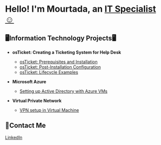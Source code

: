 <h1>Hello! I'm Mourtada, an <a href="https://www.linkedin.com/in/mourtada-mbaye-724085272/">IT Specialist☺</a></h1>
<h2>🖥Information Technology Projects🖥</h2>
<ul>
  <li><strong>osTicket: Creating a Ticketing System for Help Desk</strong></li>
  <ul>
    <li><a href="https://github.com/mmbaye2000/Help-Desk-Ticketing-System-Creation">osTicket: Prerequisites and Installation</a></li>
    <li><a href="https://github.com/mmbaye2000/install-configuration">osTicket: Post-Installation Configuration</a></li>
    <li><a href="https://github.com/mmbaye2000/ticket-use-cases">osTicket: Lifecycle Examples</a></li>
  </ul>
</ul>

<ul>
  <li><strong>Microsoft Azure</strong></li>
  <ul>
    <li><a href="https://github.com/mmbaye2000/Local-Active-Directory-Setup">Setting up Active Directory with Azure VMs</a></li>
  </ul>
</ul>

<ul>
  <li><strong>Virtual Private Network</strong></li>
  <ul>
    <li><a href="https://github.com/mmbaye2000/vpn-setup">VPN setup in Virtual Machine</a></li>
  </ul>
</ul>
<h2>📩Contact Me</h2>
<a href="https://www.linkedin.com/in/mourtada-mbaye-724085272/">LinkedIn</a>
